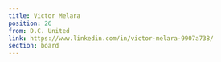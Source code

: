 ```yaml
---
title: Victor Melara
position: 26
from: D.C. United
link: https://www.linkedin.com/in/victor-melara-9907a738/
section: board
---
```


